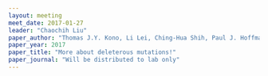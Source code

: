```yaml
---
layout: meeting
meet_date: 2017-01-27
leader: "Chaochih Liu"
paper_author: "Thomas J.Y. Kono, Li Lei, Ching-Hua Shih, Paul J. Hoffman, Skylar R. Wyant, Peter L. Morrell, Justin C. Fay"
paper_year: 2017
paper_title: "More about deleterous mutations!"
paper_journal: "Will be distributed to lab only"
---
```

